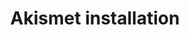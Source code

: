 ---
layout: default
title: Akismet installation
description: Akismet installation instructions
keywords: "Akismet installation"
category: Akismet
---
